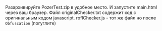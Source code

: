 Разархивируйте PozerTest.zip в удобное место. И запустите main.html через ваш браузер. 
Файл originalChecker.txt содержит код с оригинальным кодом javascript. roflChecker.js - тот же файл но после `Obfuscation` (погуглите)